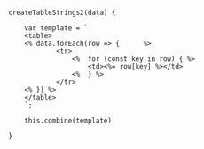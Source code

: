     createTableStrings2(data) {

        var template = `
        <table>
        <% data.forEach(row => {      %>
                <tr>
                    <%  for (const key in row) { %>
                        <td><%= row[key] %></td>
                    <%  } %>
                </tr>
        <% }) %>
        </table>
        `;

        this.combine(template)

    }